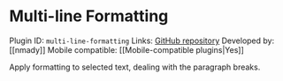 # Multi-line Formatting

Plugin ID: `multi-line-formatting`
Links: [GitHub repository](https://github.com/nmady/obsidian-multi-line-formatting)
Developed by: [[nmady]]
Mobile compatible: [[Mobile-compatible plugins|Yes]]

Apply formatting to selected text, dealing with the paragraph breaks.
